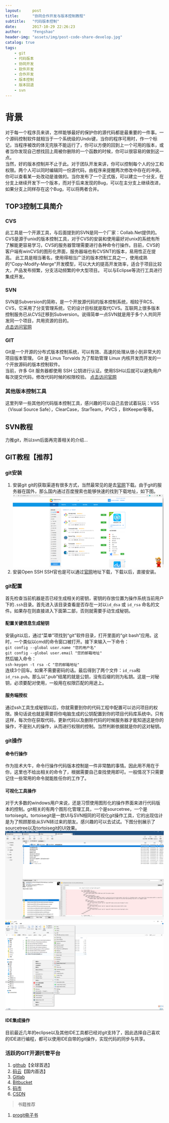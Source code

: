 ```yaml
---
layout:     post
title:      "协同合作开发与版本控制教程"
subtitle:   "代码版本控制"
date:       2017-10-29 22:26:23
author:     "Fengshao"
header-img: "assets/img/post-code-share-develop.jpg"
catalog: true
tags:
    - git
    - 代码版本
    - 协同开发
    - 软件开发
    - 合作开发
    - 版本控制
    - 版本回退
    - svn
---
```


# 背景
对于每一个程序员来讲，怎样能够最好的保护你的源代码都是最重要的一件事。一个源码控制软件就相当于一个系统级的Undo键，当你的程序可用时，作一个标记，当程序被改的体无完肤不能运行了，你可以方便的回到上一个可用的版本，或者当你发现自己想找回上周被你删除的一个函数的时候，你可以很容易的做到这一点。  
当然，好的版本控制并不止于此。对于团队开发来讲，你可以控制每个人的分工和权限。两个人可以同时编辑同一份源代码，由程序来提醒两次修改中存在的冲突。你可以查看某一处改动是谁做的。当你发布了一个正式版，可以建立一个分支，在分支上继续开发下一个版本，而对于后来发现的Bug，可以在主分支上继续改进，如果分支上同样存在这个Bug，可以将两者合并。

## TOP3控制工具简介

### CVS
此工具是一个开源工具，与后面提到的SVN是同一个厂家：Collab.Net提供的。
CVS是源于unix的版本控制工具，对于CVS的安装和使用最好对unix的系统有所了解能更容易学习，CVS的服务器管理需要进行各种命令行操作。目前，CVS的客户端有winCVS的图形化界面，服务器端也有CVSNT的版本，易用性正在提高。
此工具是相当著名，使用得相当广泛的版本控制工具之一，使用成熟的“Copy-Modify-Merge"开发模型，可以大大的提高开发效率，适合于项目比较大，产品发布频繁，分支活动频繁的中大型项目。
可以与Eclipse等流行工具进行集成开发。

### SVN
SVN是Subversion的简称，是一个开放源代码的版本控制系统，相较于RCS、CVS，它采用了分支管理系统，它的设计目标就是取代CVS。互联网上很多版本控制服务已从CVS迁移到Subversion。说得简单一点SVN就是用于多个人共同开发同一个项目，共用资源的目的。  
[点击访问官网](https://tortoisesvn.net/)

### GIT
Git是一个开源的分布式版本控制系统，可以有效、高速的处理从很小到非常大的项目版本管理。 Git 是 Linus Torvalds 为了帮助管理 Linux 内核开发而开发的一个开放源码的版本控制软件。  
当前，许多 Git 服务器都使用 SSH 公钥进行认证。使用SSH以后就可以避免用户每次提交代码，修改代码时候的权限校验。
[点击访问官网](https://git-scm.com/)


### 其他版本控制工具
这里列举一些其他的代码版本控制工具，感兴趣的可以自己去尝试着玩玩：VSS（Visual Source Safe），ClearCase，StarTeam，PVCS ，BitKeeper等等。

## SVN教程
力推git，所以svn后面再完善相关的介绍...

## GIT教程【推荐】

### git安装
1. 安装git
  git的获取渠道有很多方式，当然最常见的是去[官网](https://git-scm.com/)下载。由于git的服务器在国外，那么国内通过百度搜索也能够快速的找到下载地址，如下图。  
  ![百度GIT下载](/assets/img/post-baidu-git.png)  
2. 安装Open SSH
  SSH官也是可以通过[官网](http://www.openssh.com/)地址下载，下载以后，直接安装。

### git配置
首先检查当前机器是否已经生成相关的密钥，密钥的存放位置为操作系统当前用户下的`.ssh`目录。首先进入该目录查看是否存在一对以`id_dsa` 或 `id_rsa` 命名的文件。如果存在则直接进入下面第二部，否则就需要手动生成秘钥。  
#### 配置关键信息生成秘钥
   安装git以后，通过“菜单”项找到“git”软件目录，打开里面的“git bash”应用。这时，一个类似以cmd的命令窗口被打开。接下来输入一下命令：  
   `git config --global user.name "您的用户名"`  
   `git config --global user.email "您的邮箱地址"`  
   然后输入命令：  
   `ssh-keygen -t rsa -C "您的邮箱地址"`  
   连续3个回车。如果不需要密码的话。最后得到了两个文件：`id_rsa`和`id_rsa.pub`。那么以“.pub”结尾的就是公钥，没有后缀的则为私钥。这是一对秘钥，必须要配对使用，一般用在权限匹配的用途上。  
#### 服务端授权
  通过ssh工具生成秘钥以后，你就需要到你的代码工程中配置可以访问项目的权限。换句话说也就是需要将你电脑生成的公钥配置到你的项目代码库系统中。只有这样，每次你在获取代码，更新代码以及删除代码的时候服务器才能知道这是你的操作，不是别人的操作，从而进行权限的控制。当然判断依据就是你的这对秘钥。

### git操作
#### 命令行操作
  作为技术大牛，命令行操作代码版本控制是一件非常酷的事情。因此用不用在于你，这里也不给出相关的命令了，根据需要自己查找使用即可。一般情况下只需要记住一些常用的命令就能胜任你的工作了。
#### 可视化工具操作
  对于大多数的windows用户来说，还是习惯使用图形化的操作界面来进行代码版本的控制。git相关的有两个图形化管理工具，一个是sourcetree，一个是tortoisegit。tortoisegit是一款UI与SVN相同的可视化git操作工具，它的出现估计是为了照顾那些从SVN转过来的朋友。感兴趣的可以去试试。下图分别展示了sourcetree以及tortoisegit的UI效果。  
  ![sourcetree](/assets/img/1.png)
  ![tortoisegit](/assets/img/2.png)  
  
#### IDE集成操作
目前最近几年的eclipse以及其他IDE工具都已经对git支持了，因此选择自己喜欢的IDE进行编程，都可以使用IDE自带的git操作，实现代码的同步与共享。

### 活跃的GIT开源托管平台

1. [github](https://github.com/)【全球首选】
2. [码云](https://gitee.com/)【国内首选】
3. [Gitlab](https://about.gitlab.com/)
4. [Bitbucket](https://bitbucket.org/)
5. [码市](https://coding.net/)
6. [CSDN](https://code.csdn.net/)

> 书籍推荐

1. [progit电子书](assets/attachment/progit2.pdf)